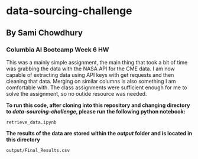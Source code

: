 # data-sourcing-challenge
## By Sami Chowdhury
### Columbia AI Bootcamp Week 6 HW

This was a mainly simple assignment, the main thing that took a bit of time was grabbing the data with the NASA API for the CME data. I am now capable of extracting data using API keys with get requests and then cleaning that data. Merging on similar columns is also something I am comfortable with. The class assignments were sufficient enough for me to solve the assignment, so no outide resource was needed. 

**To run this code, after cloning into this repository and changing directory to *data-sourcing-challenge*, please run the following python notebook:**

``retrieve_data.ipynb``

**The results of the data are stored within the *output* folder and is located in this directory**

``output/Final_Results.csv``